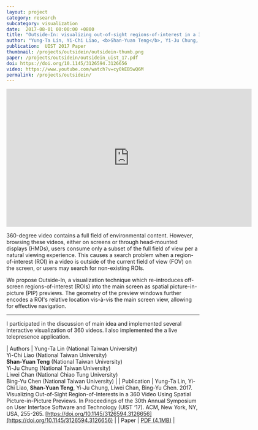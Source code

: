 ```yaml
---
layout: project
category: research
subcategory: visualization
date:  2017-08-01 00:00:00 +0800
title: "Outside-In: visualizing out-of-sight regions-of-interest in a 360 video using spatial picture-in-picture previews"
author: "Yung-Ta Lin, Yi-Chi Liao, <b>Shan-Yuan Teng</b>, Yi-Ju Chung, Liwei Chan, Bing-Yu Chen"
publication:  UIST 2017 Paper
thumbnail: /projects/outsidein/outsidein-thumb.png
paper: /projects/outsidein/outsidein_uist_17.pdf
doi: https://doi.org/10.1145/3126594.3126656
video: https://www.youtube.com/watch?v=cy0kEB5wQ6M
permalink: /projects/outsidein/
---
```


<div class="video-wrapper">
  <iframe width="640" height="360" src="https://www.youtube.com/embed/cy0kEB5wQ6M" frameborder="0" allowfullscreen></iframe>
</div>

360-degree video contains a full field of environmental content. However, browsing these videos, either on screens or through head-mounted displays (HMDs), users consume only a subset of the full field of view per a natural viewing experience. This causes a search problem when a region-of-interest (ROI) in a video is outside of the current field of view (FOV) on the screen, or users may search for non-existing ROIs.

We propose Outside-In, a visualization technique which re-introduces off-screen regions-of-interest (ROIs) into the main screen as spatial picture-in-picture (PIP) previews. The geometry of the preview windows further encodes a ROI's relative location vis-à-vis the main screen view, allowing for effective navigation.

---

 I participated in the discussion of main idea and implemented several interactive visualization of 360 videos. I also implemented the a live telepresence application.

| Authors | Yung-Ta Lin (National Taiwan University)<br>Yi-Chi Liao (National Taiwan University)<br>**Shan-Yuan Teng** (National Taiwan University)<br>Yi-Ju Chung (National Taiwan University)<br>Liwei Chan (National Chiao Tung University)<br>Bing-Yu Chen (National Taiwan University) |
| Publication | Yung-Ta Lin, Yi-Chi Liao, **Shan-Yuan Teng**, Yi-Ju Chung, Liwei Chan, Bing-Yu Chen. 2017. Visualizing Out-of-Sight Region-of-Interests in a 360 Video Using Spatial Picture-in-Picture Previews. In Proceedings of the 30th Annual Symposium on User Interface Software and Technology (UIST ‘17). ACM, New York, NY, USA, 255-265. [https://doi.org/10.1145/3126594.3126656](https://doi.org/10.1145/3126594.3126656) |
| Paper | [PDF (4.1MB)](outsidein_uist_17.pdf) |

